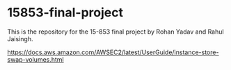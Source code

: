 # 15853-final-project

This is the repository for the 15-853 final project by Rohan Yadav and Rahul Jaisingh.

https://docs.aws.amazon.com/AWSEC2/latest/UserGuide/instance-store-swap-volumes.html
